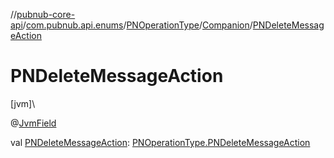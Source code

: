 //[pubnub-core-api](../../../../index.md)/[com.pubnub.api.enums](../../index.md)/[PNOperationType](../index.md)/[Companion](index.md)/[PNDeleteMessageAction](-p-n-delete-message-action.md)

# PNDeleteMessageAction

[jvm]\

@[JvmField](https://kotlinlang.org/api/latest/jvm/stdlib/kotlin.jvm/-jvm-field/index.html)

val [PNDeleteMessageAction](-p-n-delete-message-action.md): [PNOperationType.PNDeleteMessageAction](../-p-n-delete-message-action/index.md)

